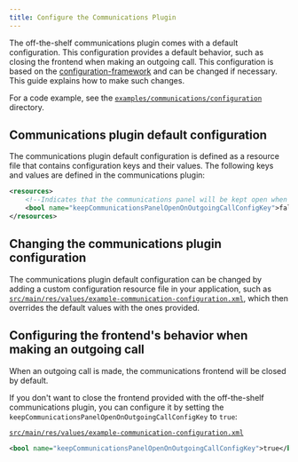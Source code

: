 ```yaml
---
title: Configure the Communications Plugin
---
```


The off-the-shelf communications plugin comes with a default configuration. This configuration
provides a default behavior, such as closing the frontend when making an outgoing call. This
configuration is based on the
[configuration-framework](/tomtom-indigo/documentation/tutorials-and-examples/customization/use-the-configuration-framework)
and can be changed if necessary. This guide explains how to make such changes.

For a code example, see the
[`examples/communications/configuration`](https://github.com/tomtom-international/tomtom-digital-cockpit-sdk-examples/tree/main/examples/communications/configuration)
directory.

## Communications plugin default configuration

The communications plugin default configuration is defined as a resource file that contains
configuration keys and their values. The following keys and values are defined in the communications
plugin:

```xml
<resources>
    <!--Indicates that the communications panel will be kept open when starting an outgoing call. By default it is set to false-->
    <bool name="keepCommunicationsPanelOpenOnOutgoingCallConfigKey">false</bool>
</resources>
```

## Changing the communications plugin configuration

The communications plugin default configuration can be changed by adding a custom configuration
resource file in your application, such as
[`src/main/res/values/example-communication-configuration.xml`](https://github.com/tomtom-international/tomtom-digital-cockpit-sdk-examples/blob/main/examples/communications/configuration/src/main/res/values/example-communication-configuration.xml),
which then overrides the default values with the ones provided.

## Configuring the frontend's behavior when making an outgoing call

When an outgoing call is made, the communications frontend will be closed by default.

If you don't want to close the frontend provided with the off-the-shelf communications plugin, you
can configure it by setting the `keepCommunicationsPanelOpenOnOutgoingCallConfigKey` to `true`:

[`src/main/res/values/example-communication-configuration.xml`](https://github.com/tomtom-international/tomtom-digital-cockpit-sdk-examples/blob/main/examples/communications/configuration/src/main/res/values/example-communication-configuration.xml#L14-L17)

```xml
<bool name="keepCommunicationsPanelOpenOnOutgoingCallConfigKey">true</bool>
```
